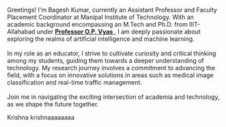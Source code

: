 Greetings! I'm Bagesh Kumar, currently an Assistant Professor and Faculty Placement Coordinator at Manipal Institute of Technology. With an academic background encompassing an M.Tech and Ph.D. from IIIT-Allahabad under <a href="https://www.linkedin.com/in/om-prakash-vyas-5a649a6/"> <b>Professor O.P. Vyas </b></a>  , I am deeply passionate about exploring the realms of artificial intelligence and machine learning.
<br />
<br />
In my role as an educator, I strive to cultivate curiosity and critical thinking among my students, guiding them towards a deeper understanding of technology. My research journey involves a commitment to advancing the field, with a focus on innovative solutions in areas such as medical image classification and real-time traffic management.
<br />
<br />
Join me in navigating the exciting intersection of academia and technology, as we shape the future together.




Krishna krishnaaaaaaaa